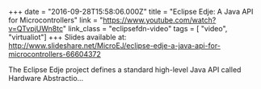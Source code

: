 +++
date = "2016-09-28T15:58:06.000Z"
title = "Eclipse Edje: A Java API for Microcontrollers"
link = "https://www.youtube.com/watch?v=QTvpjUWn8tc"
link_class  = "eclipsefdn-video"
tags = [ "video", "virtualiot"]
+++
Slides available at: http://www.slideshare.net/MicroEJ/eclipse-edje-a-java-api-for-microcontrollers-66604372

The Eclipse Edje project defines a standard high-level Java API called Hardware Abstractio…
